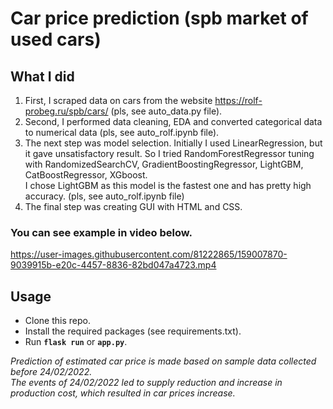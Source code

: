 # Car price prediction (spb market of used cars)

## What I did
1) First, I scraped data on cars from the website https://rolf-probeg.ru/spb/cars/ (pls, see auto_data.py file).
2) Second, I performed data cleaning, EDA and converted categorical data to numerical data (pls, see auto_rolf.ipynb file).
3) The next step was model selection. Initially I used LinearRegression, but it gave unsatisfactory result. So I tried RandomForestRegressor tuning with RandomizedSearchCV,  GradientBoostingRegressor, LightGBM, CatBoostRegressor, XGboost. <br>
I chose LightGBM as this model is the fastest one and has pretty high accuracy. (pls, see auto_rolf.ipynb file)
5) The final step was creating GUI with HTML and CSS.
### You can see example in video below.
https://user-images.githubusercontent.com/81222865/159007870-9039915b-e20c-4457-8836-82bd047a4723.mp4

## Usage

* Clone this repo.
* Install the required packages (see requirements.txt).
* Run **`flask run`** or **`app.py`**.

*Prediction of estimated car price is made based on sample data collected before 24/02/2022.<br/>
The events of 24/02/2022 led to supply reduction and increase in production cost, which resulted in car prices increase.*
